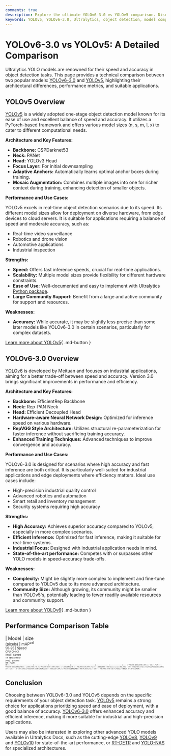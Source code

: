 ```yaml
---
comments: true
description: Explore the ultimate YOLOv6-3.0 vs YOLOv5 comparison. Discover their architectures, performance benchmarks, strengths, and ideal applications.
keywords: YOLOv5, YOLOv6-3.0, Ultralytics, object detection, model comparison, AI, deep learning, computer vision, performance benchmarks, PyTorch, industrial AI, YOLO models
---
```


# YOLOv6-3.0 vs YOLOv5: A Detailed Comparison

Ultralytics YOLO models are renowned for their speed and accuracy in object detection tasks. This page provides a technical comparison between two popular models: [YOLOv6-3.0](https://docs.ultralytics.com/models/yolov6/) and [YOLOv5](https://docs.ultralytics.com/models/yolov5/), highlighting their architectural differences, performance metrics, and suitable applications.

<script async src="https://cdn.jsdelivr.net/npm/chart.js@3.9.1/dist/chart.min.js"></script>
<script defer src="../../javascript/benchmark.js"></script>

<canvas id="modelComparisonChart" width="1024" height="400" active-models='["YOLOv6-3.0", "YOLOv5"]'></canvas>

## YOLOv5 Overview

[YOLOv5](https://github.com/ultralytics/yolov5) is a widely adopted one-stage object detection model known for its ease of use and excellent balance of speed and accuracy. It utilizes a PyTorch-based framework and offers various model sizes (n, s, m, l, x) to cater to different computational needs.

**Architecture and Key Features:**

- **Backbone:** CSPDarknet53
- **Neck:** PANet
- **Head:** YOLOv3 Head
- **Focus Layer:** For initial downsampling
- **Adaptive Anchors:** Automatically learns optimal anchor boxes during training.
- **Mosaic Augmentation:** Combines multiple images into one for richer context during training, enhancing detection of smaller objects.

**Performance and Use Cases:**

YOLOv5 excels in real-time object detection scenarios due to its speed. Its different model sizes allow for deployment on diverse hardware, from edge devices to cloud servers. It is suitable for applications requiring a balance of speed and moderate accuracy, such as:

- Real-time video surveillance
- Robotics and drone vision
- Automotive applications
- Industrial inspection

**Strengths:**

- **Speed:** Offers fast inference speeds, crucial for real-time applications.
- **Scalability:** Multiple model sizes provide flexibility for different hardware constraints.
- **Ease of Use:** Well-documented and easy to implement with Ultralytics [Python package](https://pypi.org/project/ultralytics/).
- **Large Community Support:** Benefit from a large and active community for support and resources.

**Weaknesses:**

- **Accuracy:** While accurate, it may be slightly less precise than some later models like YOLOv6-3.0 in certain scenarios, particularly for complex datasets.

[Learn more about YOLOv5](https://docs.ultralytics.com/models/yolov5/){ .md-button }

## YOLOv6-3.0 Overview

[YOLOv6](https://github.com/meituan/YOLOv6) is developed by Meituan and focuses on industrial applications, aiming for a better trade-off between speed and accuracy. Version 3.0 brings significant improvements in performance and efficiency.

**Architecture and Key Features:**

- **Backbone:** EfficientRep Backbone
- **Neck:** Rep-PAN Neck
- **Head:** Efficient Decoupled Head
- **Hardware-aware Neural Network Design:** Optimized for inference speed on various hardware.
- **RepVGG Style Architecture:** Utilizes structural re-parameterization for faster inference without sacrificing training accuracy.
- **Enhanced Training Techniques:** Advanced techniques to improve convergence and accuracy.

**Performance and Use Cases:**

YOLOv6-3.0 is designed for scenarios where high accuracy and fast inference are both critical. It is particularly well-suited for industrial applications and edge deployments where efficiency matters. Ideal use cases include:

- High-precision industrial quality control
- Advanced robotics and automation
- Smart retail and inventory management
- Security systems requiring high accuracy

**Strengths:**

- **High Accuracy:** Achieves superior accuracy compared to YOLOv5, especially in more complex scenarios.
- **Efficient Inference:** Optimized for fast inference, making it suitable for real-time systems.
- **Industrial Focus:** Designed with industrial application needs in mind.
- **State-of-the-art performance:** Competes with or surpasses other YOLO models in speed-accuracy trade-offs.

**Weaknesses:**

- **Complexity:** Might be slightly more complex to implement and fine-tune compared to YOLOv5 due to its more advanced architecture.
- **Community Size:** Although growing, its community might be smaller than YOLOv5's, potentially leading to fewer readily available resources and community support.

[Learn more about YOLOv6](https://docs.ultralytics.com/models/yolov6/){ .md-button }

## Performance Comparison Table

| Model       | size<br><sup>(pixels) | mAP<sup>val<br>50-95 | Speed<br><sup>CPU ONNX<br>(ms) | Speed<br><sup>T4 TensorRT10<br>(ms) | params<br><sup>(M) | FLOPs<br><sup>(B) |
| ----------- | --------------------- | -------------------- | ------------------------------ | ----------------------------------- | ------------------ | ----------------- | ----- |
| YOLOv6-3.0n | 640                   | 37.5                 | -                              | 1.17                                | 4.7                | 11.4              |
| YOLOv6-3.0s | 640                   | 45.0                 | -                              | 2.66                                | 18.5               | 45.3              |
| YOLOv6-3.0m | 640                   | 50.0                 | -                              | 5.28                                | 34.9               | 85.8              |
| YOLOv6-3.0l | 640                   | 52.8                 | -                              | 8.95                                | 59.6               | 150.7             |
|             |                       |                      |                                |                                     |                    |                   |
| YOLOv5n     | 640                   | 28.0                 | 73.6                           | 1.12                                | 2.6                | 7.7               |
| YOLOv5s     | 640                   | 37.4                 | 120.7                          | 1.92                                | 9.1                | 24.0              |
| YOLOv5m     | 640                   | 45.4                 | 233.9                          | 4.03                                | 25.1               | 64.2              |
| YOLOv5l     | 640                   | 49.0                 | 408.4                          | 6.61                                | 53.2               | 135.0             |
| YOLOv5x     | 640                   | 50.7                 | 763.2                          | 11.89                               | 11.89              | 97.2              | 246.4 |

## Conclusion

Choosing between YOLOv6-3.0 and YOLOv5 depends on the specific requirements of your object detection task. [YOLOv5](https://github.com/ultralytics/yolov5) remains a strong choice for applications prioritizing speed and ease of deployment, with a good balance of accuracy. [YOLOv6-3.0](https://github.com/meituan/YOLOv6) offers enhanced accuracy and efficient inference, making it more suitable for industrial and high-precision applications.

Users may also be interested in exploring other advanced YOLO models available in Ultralytics Docs, such as the cutting-edge [YOLOv8](https://docs.ultralytics.com/models/yolov8/), [YOLOv9](https://docs.ultralytics.com/models/yolov9/) and [YOLOv10](https://docs.ultralytics.com/models/yolov10/) for state-of-the-art performance, or [RT-DETR](https://docs.ultralytics.com/models/rtdetr/) and [YOLO-NAS](https://docs.ultralytics.com/models/yolo-nas/) for specialized architectures.
